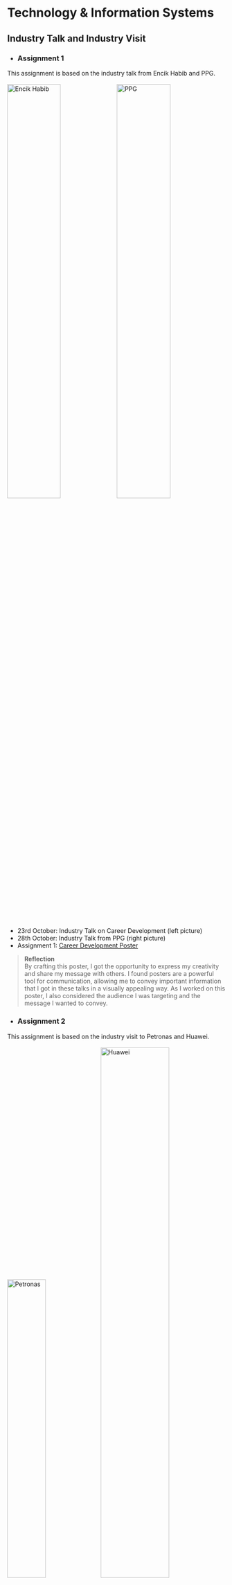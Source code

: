 # Technology & Information Systems
## Industry Talk and Industry Visit
- ### Assignment 1 <br/>
This assignment is based on the industry talk from Encik Habib and PPG. <br/><br/>
  <img src="https://github.com/nawwarahauni/Year1_Sem1/assets/148327549/4ba8b1b7-d20f-4cd5-91a6-32fc50d523c3" height="49.5%" width="49.5%" alt="Encik Habib"/>
  <img src="https://github.com/nawwarahauni/Year1_Sem1/assets/148327549/c84f18df-fce1-4f64-a693-79ac2ebf5a49" height="49.5%" width="49.5%" alt="PPG"/>
  + 23rd October: Industry Talk on Career Development (left picture)
  + 28th October: Industry Talk from PPG (right picture)
  + Assignment 1: [Career Development Poster](https://github.com/nawwarahauni/Year1_Sem1/blob/main/Technology%20%26%20Information%20Systems/Industrial%20Talk%20Career%20Development%20Poster.pdf)
  > <b>Reflection</b> <br/>
By crafting this poster, I got the opportunity to express my creativity and share my message with others. I found posters are a powerful tool for communication, allowing me to convey important information that    I got in these talks in a visually appealing way. As I worked on this poster, I also considered the audience I was targeting and the message I wanted to convey. <br/>
- ### Assignment 2<br/>
This assignment is based on the industry visit to Petronas and Huawei.<br/><br/>
  <img src="https://github.com/nawwarahauni/Year1_Sem1/assets/148327549/df8c7f22-b771-4ebe-8294-602464452c4e" height="42%" width="42%" alt="Petronas"/>
  <img src="https://github.com/nawwarahauni/Year1_Sem1/assets/148327549/a651d56d-fe4b-4384-98f8-439763081c78" height="56%" width="56%" alt="Huawei"/>
  + 17th November: Industry visit to Petronas and Huawei
  + Assignment 2: [Newsletter Petronas-Huawei](https://github.com/nawwarahauni/Year1_Sem1/blob/main/Technology%20%26%20Information%20Systems/Newsletter%20on%20Industrial%20Visit%20Petronas-Huawei.pdf)
  > <b>Reflection</b> <br/> 
Creating a newsletter is both enjoyable and challenging for me. I had the opportunity to discuss the design and choose the colors with my team members. This assignment has taught me the importance of sharing our opinions and the content we gathered during the visit to Petronas and Huawei to produce a compact and informative newsletter.
- ### Assignment 3 <br/>
This assignment is based on the UTM virtual industry talk and industry visit to UTM Digital. <br/><br/>
  <img src="https://github.com/nawwarahauni/Year1_Sem1/assets/148327549/43844ba1-bef5-4bed-876f-84d19119297c" height="39.5%" width="39.5%" alt="UTM Virtual Talk"/>
  <img src="https://github.com/nawwarahauni/Year1_Sem1/assets/148327549/30a4d36a-d8ae-4db4-8dcd-559748d1afb8" height="60%" width="60%" alt="UTM Digital Visit"/>
  + 5th December: Virtual industry talk by UTM Digital
  + 13th December: Industry visit to UTM Digital
  + Assignment 3: [UTM Digital Video](https://youtu.be/EDu7X31AlpE)
  > <b>Reflection</b> <br/>
Filming this video has improved my technical skills such as setting up camera and writing a script. It also helps my communication skills by talking in front of the camera clearly and
concisely. Through the process of making this video, I have learned how to effectively convey my message and engage with my audience. Additionally, I have gained confidence in myself and my abilities. 
- ### Assignment 4 <br/>
This assignment is based on the virtual industry talk about system development. <br/><br/>
  <img src="https://github.com/nawwarahauni/Year1_Sem1/assets/148327549/0ae15083-379d-4d0a-b345-5c1c279e518a" height="52.5%" width="51%" alt="Credence Virtual Talk"/>
  <img src="https://github.com/nawwarahauni/Year1_Sem1/assets/148327549/857e185e-2362-4049-9d6a-393a75f7fa1f" height="49%" width="48%" alt="SD Virtual Talk"/>
  + 28th December: Virtual industry talk about System Development@Credence
  + Assignment 4: [System Development Report](https://github.com/nawwarahauni/Year1_Sem1/blob/main/Technology%20%26%20Information%20Systems/Industrial%20Talk%20System%20Development%20Report.pdf)
  > <b>Reflection</b> <br/>
Writing this report has been an opportunity for me to organize and share my thoughts. It allowed me to understand and summarize the content of the talk. This process not only strengthened my analytical skills but also provided a platform to communicate my opinions and perspective in a clear and structured manner.
## PC Assemble
- 22 November 2023
 > <b>Reflection</b> <br/>
From this hands-on experience with dissambling and assembling a PC, it allows me to understand the function of each component and how they all work together to create a fully functional machine. This practical exercise provides a better understanding of the hardware concepts from chapter one because I could touch and see everything in action.

## Design Thinking 
- Presentation Slide
- Report 
 > <b>Reflection</b> <br/>
The design thinking assignment showed me that the importance of teamwork and project management. When we came up with ideas and solved problems, it was interesting how everyone in the team had different thoughts. I also learn that effective communication is critical when working in a team. By talking and sharing ideas have made our solutions more creative and innovative.
 

   



